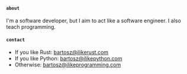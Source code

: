 #### `about`
I'm a software developer, but I aim to act like a software engineer.
I also teach programming.

#### `contact`
- If you like Rust: [bartosz@ilikerust.com](mailto://bartosz@ilikerust.com)
- If you like Python: [bartosz@ilikepython.com](mailto://bartosz@ilikepython.com)
- Otherwise: [bartosz@ilikeprogramming.com](mailto://bartosz@ilikeprogramming.com)
